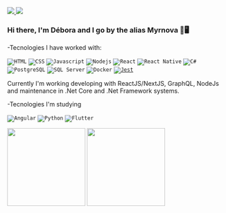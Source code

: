 <a href="https://www.linkedin.com/in/debycl2002/">
  <img src="https://img.icons8.com/fluent/48/000000/linkedin.png"/>
</a>
<a href="mailto:deboraca02.d@gmail.com">
  <img src="https://img.icons8.com/fluent/48/000000/gmail.png"/>
</a>

### Hi there, I'm Débora and I go by the alias Myrnova 👋🖥️

-Tecnologies I have worked with:

<code><img src="https://img.icons8.com/color/48/000000/html-5--v1.png" title="HTML"/></code>
<code><img src="https://img.icons8.com/color/48/000000/css3.png" title="CSS"/></code>
<code><img src="https://img.icons8.com/color/48/000000/javascript--v1.png" title="Javascript"/></code>
<code><img src="https://img.icons8.com/color/48/000000/nodejs.png" title="Nodejs" /></code>
<code><img src="https://img.icons8.com/color/48/000000/react-native.png" title="React"/></code>
<code><img src="https://img.icons8.com/nolan/48/react-native.png" title="React Native"/></code>
<code><img src="https://img.icons8.com/color/48/000000/c-sharp-logo.png" title="C#"/></code>
<code><img src="https://img.icons8.com/color/48/000000/postgreesql.png" title="PostgreSQL"/></code>
<code><img src="https://img.icons8.com/external-wanicon-flat-wanicon/48/000000/external-sql-server-big-data-wanicon-flat-wanicon.png" title="SQL Server"/></code>
<code><img src="https://img.icons8.com/fluency/48/000000/docker.png" title="Docker"/></code>
<code><a href="https://storybook.js.org" target="_blank"><img src="https://img.icons8.com/external-tal-revivo-shadow-tal-revivo/48/000000/external-jest-can-collect-code-coverage-information-from-entire-projects-logo-shadow-tal-revivo.png" title="Jest"/></a></code>
<code><a src="https://storybook.js.org"><img src=""/></a></code>


Currently I'm working developing with ReactJS/NextJS, GraphQL, NodeJs and maintenance in .Net Core and .Net Framework systems.

-Tecnologies I'm studying

<code><img src="https://img.icons8.com/color/48/000000/angularjs.png" title="Angular"/></code>
<code><img src="https://img.icons8.com/color/48/000000/python--v1.png" title="Python"/></code>
<code><img src="https://img.icons8.com/color/48/000000/flutter.png" title="Flutter"/></code>

<img height="180" float="left" src="https://github-readme-stats.vercel.app/api?username=myrnova&show_icons=true&hide_border=true&text_color=bbffff&icon_color=ffffff&bg_color=333333&title_color=ffffff"></img>
<img height="180" float="left" src="https://github-readme-stats.vercel.app/api/top-langs/?username=myrnova&hide_border=true&layout=compact&text_color=bbffff&icon_color=ffffff&bg_color=333333&title_color=ffffff"></img>  
